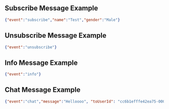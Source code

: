 ## Subscribe Message Example

```json
{"event":"subscribe","name":"Test","gender":"Male"}
```

## Unsubscribe Message Example

```json
{"event":"unsubscribe"}
```

## Info Message Example

```json
{"event":"info"}
```

## Chat Message Example

```json
{"event":"chat","message":"Helloooo", "toUserId": "cc6b1efffe42ea75-00009435-00000001-88bbb48e74b9a755-2829df56"}
```